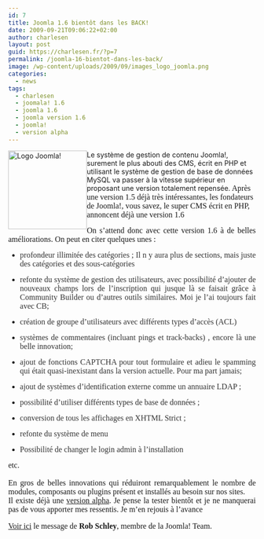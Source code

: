 ```yaml
---
id: 7
title: Joomla 1.6 bientôt dans les BACK!
date: 2009-09-21T09:06:22+02:00
author: charlesen
layout: post
guid: https://charlesen.fr/?p=7
permalink: /joomla-16-bientot-dans-les-back/
image: /wp-content/uploads/2009/09/images_logo_joomla.png
categories:
  - news
tags:
  - charlesen
  - joomala! 1.6
  - joomla 1.6
  - joomla version 1.6
  - joomla!
  - version alpha
---
```

<img loading="lazy" class=" alignleft size-full wp-image-6" style="float: left;" src="https://charlesen.fr/wp-content/uploads/2009/09/images_logo_joomla.png" alt="Logo Joomla!" title="Logo Joomla!" height="160" width="160" />Le système de gestion de contenu Joomla!, surement le plus abouti des CMS, écrit en PHP et utilisant le système de gestion de base de données MySQL va passer à la vitesse supérieur en proposant une version totalement repensée.<span style="font-family: book antiqua,palatino;"><span style="font-size: 12pt;"> Après une version 1.5 déjà très intéressantes, les fondateurs de Joomla!, vous savez, le super CMS écrit en PHP, annoncent déjà une version 1.6</span></span>

<div style="text-align: justify;">
  <span style="font-family: book antiqua,palatino;"><span style="font-size: 12pt;">On s&rsquo;attend donc avec cette version 1.6 à de belles améliorations. On peut en citer quelques unes :</span></span>
</div>

   <span style="font-family: book antiqua,palatino;"><!--more--></span> 

<div style="text-align: justify;">
  <ul>
    <li>
      <span style="font-family: book antiqua,palatino;"><span style="color: #333333;"><span style="font-size: 12pt;">profondeur illimitée des catégories ; Il n y aura plus de sections, mais juste des catégories et des sous-catégories</span></span></span>
    </li>
  </ul>
  
  <ul>
    <li>
      <span style="font-family: book antiqua,palatino;"><span style="color: #333333;"><span style="font-size: 12pt;">refonte du système de gestion des utilisateurs, avec possibilité d&rsquo;ajouter de nouveaux champs lors de l&rsquo;inscription qui jusque là se faisait grâce à Community Builder ou d&rsquo;autres outils similaires. Moi je l&rsquo;ai toujours fait avec CB;</span></span></span>
    </li>
  </ul>
</div>

<div style="text-align: justify;">
  <ul>
    <li>
      <span style="font-family: book antiqua,palatino;"><span style="color: #333333;"><span style="font-size: 12pt;">création de groupe d&rsquo;utilisateurs avec différents types d&rsquo;accès (ACL)</span></span></span>
    </li>
  </ul>
  
  <ul>
    <li>
      <span style="font-family: book antiqua,palatino;"><span style="color: #333333;"><span style="font-size: 12pt;">systèmes de commentaires (incluant pings et track-backs) , encore là une belle innovation;</span></span></span>
    </li>
  </ul>
  
  <ul>
    <li>
      <span style="font-family: book antiqua,palatino;"><span style="color: #333333;"><span style="font-size: 12pt;">ajout de fonctions CAPTCHA pour tout formulaire et adieu le spamming qui était quasi-inexistant dans la version actuelle. Pour ma part jamais;</span></span></span>
    </li>
  </ul>
  
  <ul>
    <li>
      <span style="font-family: book antiqua,palatino;"><span style="color: #333333;"><span style="font-size: 12pt;">ajout de systèmes d&rsquo;identification externe comme un annuaire LDAP ;</span></span></span>
    </li>
  </ul>
  
  <ul>
    <li>
      <span style="font-family: book antiqua,palatino;"><span style="color: #333333;"><span style="font-size: 12pt;">possibilité d&rsquo;utiliser différents types de base de données ;</span></span></span>
    </li>
  </ul>
  
  <ul>
    <li>
      <span style="font-family: book antiqua,palatino;"><span style="color: #333333;"><span style="font-size: 12pt;">conversion de tous les affichages en XHTML Strict ;</span></span></span>
    </li>
  </ul>
</div>

<div style="text-align: justify;">
  <ul>
    <li>
      <span style="font-family: book antiqua,palatino;"><span style="color: #333333;"><span style="font-size: 12pt;">refonte du système de menu<br /></span></span></span>
    </li>
  </ul>
</div>

<div style="text-align: justify;">
  <ul>
    <li>
      <span style="font-family: book antiqua,palatino;"><span style="color: #000080;"><span style="font-size: 12pt;"><span style="color: #333333;">Possibilité de changer le login admin à l&rsquo;installation</span><br /></span></span></span>
    </li>
  </ul>
</div>

 <span style="font-family: book antiqua,palatino;"></span>

<div style="text-align: justify;">
  <span style="font-family: book antiqua,palatino;"><span style="font-size: 12pt;">etc.</span></span>
</div>

<div style="text-align: justify;">
  <span style="font-family: book antiqua,palatino;"><span style="font-size: 12pt;"><br /></span></span>
</div>

<div style="text-align: justify;">
  <span style="font-family: book antiqua,palatino;"><span style="font-size: 12pt;">En gros de belles innovations qui réduiront remarquablement le nombre de modules, composants ou plugins présent et installés au besoin sur nos sites.</span></span>
</div>

<div style="text-align: justify;">
  <span style="font-family: book antiqua,palatino;"><span style="font-size: 12pt;"> Il existe déjà une <a href="http://joomlacode.org/gf/project/joomla/frs/?action=FrsReleaseBrowse&frs_package_id=3585" target="_blank" title="Telecharger la version alpha Joomla 1.6 ">version alpha</a>. Je pense la tester bientôt et je ne manquerai pas de vous apporter mes ressentis. Je m&rsquo;en rejouis à l&rsquo;avance</p> 
  
  <p>
    <a href="http://groups.google.com/group/joomla-dev-cms/msg/3b14ba4cbb4c8f80?pli=1" target="_blank" title="Message de Rob Schley de la Joomla! Team">Voir ici</a> le message de </span><strong><span style="font-size: 12pt;">Rob Schley</span></strong><span style="font-size: 12pt;">, membre de la Joomla! Team.<br /></span></span></div> </ul>